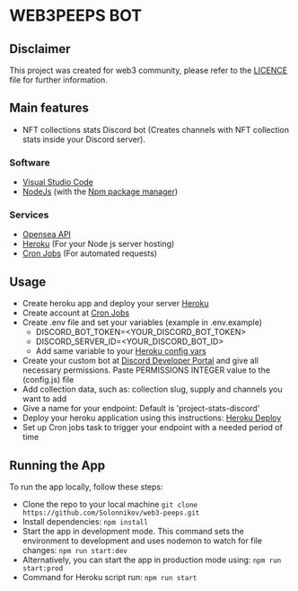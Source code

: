 # WEB3PEEPS BOT

## Disclaimer
This project was created for web3 community, please refer to the [LICENCE](LICENSE) file for further information.

## Main features
- NFT collections stats Discord bot (Creates channels with NFT collection stats inside your Discord server).

### Software
- [Visual Studio Code](https://code.visualstudio.com/)
- [NodeJs](https://nodejs.org/) (with the [Npm package manager](https://www.npmjs.com/))

### Services
- [Opensea API](https://docs.opensea.io/reference/api-overview)
- [Heroku](https://dashboard.heroku.com/) (For your Node js server hosting) 
- [Cron Jobs](https://cron-job.org/en/) (For automated requests)

## Usage
- Create heroku app and deploy your server [Heroku](https://dashboard.heroku.com/)
- Create account at [Cron Jobs](https://cron-job.org/en/)
- Create .env file and set your variables (example in .env.example)
  - DISCORD_BOT_TOKEN=<YOUR_DISCORD_BOT_TOKEN>
  - DISCORD_SERVER_ID=<YOUR_DISCORD_BOT_ID>
  - Add same variable to your [Heroku config vars](https://dashboard.heroku.com/apps/web3-peeps/settings)
- Create your custom bot at [Discord Developer Portal](https://discord.com/developers) and give all necessary permissions. Paste PERMISSIONS INTEGER value to the (config.js) file
- Add collection data, such as: collection slug, supply and channels you want to add
- Give a name for your endpoint: Default is 'project-stats-discord'
- Deploy your heroku application using this instructions: [Heroku Deploy](https://dashboard.heroku.com/apps/web3-peeps/deploy/heroku-git)
- Set up Cron jobs task to trigger your endpoint with a needed period of time

## Running the App
To run the app locally, follow these steps:

- Clone the repo to your local machine 
`git clone https://github.com/Solonnikov/web3-peeps.git`
- Install dependencies:
`npm install`
- Start the app in development mode. This command sets the environment to development and uses nodemon to watch for file changes:
`npm run start:dev`
- Alternatively, you can start the app in production mode using:
`npm run start:prod`
- Command for Heroku script run:
`npm run start`
